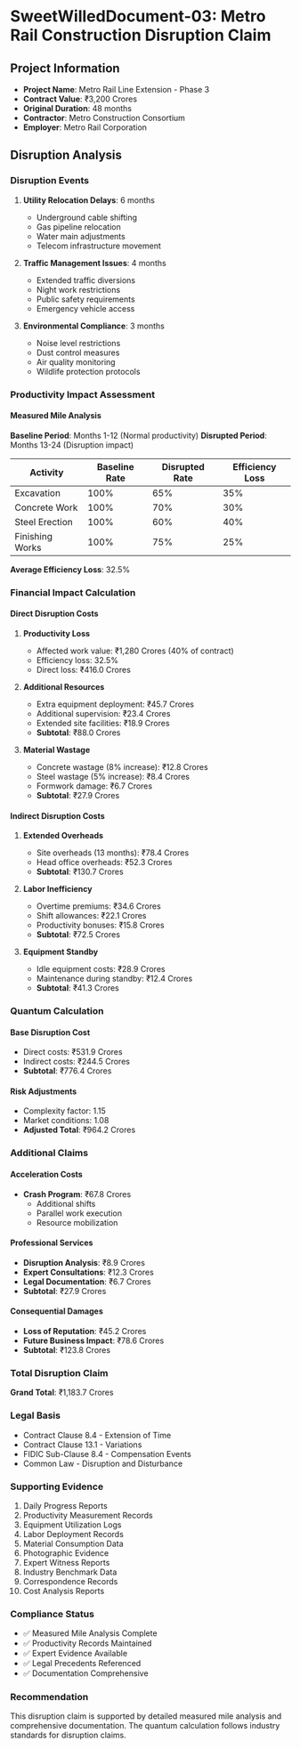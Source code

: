 # SweetWilledDocument-03: Metro Rail Construction Disruption Claim

## Project Information
- **Project Name**: Metro Rail Line Extension - Phase 3
- **Contract Value**: ₹3,200 Crores
- **Original Duration**: 48 months
- **Contractor**: Metro Construction Consortium
- **Employer**: Metro Rail Corporation

## Disruption Analysis

### Disruption Events
1. **Utility Relocation Delays**: 6 months
   - Underground cable shifting
   - Gas pipeline relocation
   - Water main adjustments
   - Telecom infrastructure movement

2. **Traffic Management Issues**: 4 months
   - Extended traffic diversions
   - Night work restrictions
   - Public safety requirements
   - Emergency vehicle access

3. **Environmental Compliance**: 3 months
   - Noise level restrictions
   - Dust control measures
   - Air quality monitoring
   - Wildlife protection protocols

### Productivity Impact Assessment

#### Measured Mile Analysis
**Baseline Period**: Months 1-12 (Normal productivity)
**Disrupted Period**: Months 13-24 (Disruption impact)

| Activity | Baseline Rate | Disrupted Rate | Efficiency Loss |
|----------|---------------|----------------|-----------------|
| Excavation | 100% | 65% | 35% |
| Concrete Work | 100% | 70% | 30% |
| Steel Erection | 100% | 60% | 40% |
| Finishing Works | 100% | 75% | 25% |

**Average Efficiency Loss**: 32.5%

### Financial Impact Calculation

#### Direct Disruption Costs
1. **Productivity Loss**
   - Affected work value: ₹1,280 Crores (40% of contract)
   - Efficiency loss: 32.5%
   - Direct loss: ₹416.0 Crores

2. **Additional Resources**
   - Extra equipment deployment: ₹45.7 Crores
   - Additional supervision: ₹23.4 Crores
   - Extended site facilities: ₹18.9 Crores
   - **Subtotal**: ₹88.0 Crores

3. **Material Wastage**
   - Concrete wastage (8% increase): ₹12.8 Crores
   - Steel wastage (5% increase): ₹8.4 Crores
   - Formwork damage: ₹6.7 Crores
   - **Subtotal**: ₹27.9 Crores

#### Indirect Disruption Costs
1. **Extended Overheads**
   - Site overheads (13 months): ₹78.4 Crores
   - Head office overheads: ₹52.3 Crores
   - **Subtotal**: ₹130.7 Crores

2. **Labor Inefficiency**
   - Overtime premiums: ₹34.6 Crores
   - Shift allowances: ₹22.1 Crores
   - Productivity bonuses: ₹15.8 Crores
   - **Subtotal**: ₹72.5 Crores

3. **Equipment Standby**
   - Idle equipment costs: ₹28.9 Crores
   - Maintenance during standby: ₹12.4 Crores
   - **Subtotal**: ₹41.3 Crores

### Quantum Calculation

#### Base Disruption Cost
- Direct costs: ₹531.9 Crores
- Indirect costs: ₹244.5 Crores
- **Subtotal**: ₹776.4 Crores

#### Risk Adjustments
- Complexity factor: 1.15
- Market conditions: 1.08
- **Adjusted Total**: ₹964.2 Crores

### Additional Claims

#### Acceleration Costs
- **Crash Program**: ₹67.8 Crores
  - Additional shifts
  - Parallel work execution
  - Resource mobilization

#### Professional Services
- **Disruption Analysis**: ₹8.9 Crores
- **Expert Consultations**: ₹12.3 Crores
- **Legal Documentation**: ₹6.7 Crores
- **Subtotal**: ₹27.9 Crores

#### Consequential Damages
- **Loss of Reputation**: ₹45.2 Crores
- **Future Business Impact**: ₹78.6 Crores
- **Subtotal**: ₹123.8 Crores

### Total Disruption Claim
**Grand Total**: ₹1,183.7 Crores

### Legal Basis
- Contract Clause 8.4 - Extension of Time
- Contract Clause 13.1 - Variations
- FIDIC Sub-Clause 8.4 - Compensation Events
- Common Law - Disruption and Disturbance

### Supporting Evidence
1. Daily Progress Reports
2. Productivity Measurement Records
3. Equipment Utilization Logs
4. Labor Deployment Records
5. Material Consumption Data
6. Photographic Evidence
7. Expert Witness Reports
8. Industry Benchmark Data
9. Correspondence Records
10. Cost Analysis Reports

### Compliance Status
- ✅ Measured Mile Analysis Complete
- ✅ Productivity Records Maintained
- ✅ Expert Evidence Available
- ✅ Legal Precedents Referenced
- ✅ Documentation Comprehensive

### Recommendation
This disruption claim is supported by detailed measured mile analysis and comprehensive documentation. The quantum calculation follows industry standards for disruption claims.